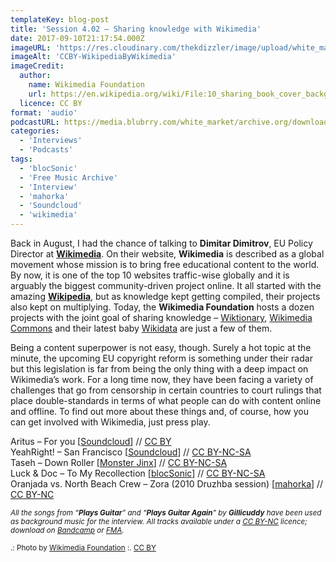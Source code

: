 ```yaml
---
templateKey: blog-post
title: 'Session 4.02 – Sharing knowledge with Wikimedia'
date: 2017-09-10T21:17:54.000Z
imageURL: 'https://res.cloudinary.com/thekdizzler/image/upload/white_market/CCBY-WikipediaByWikimedia.jpg'
imageAlt: 'CCBY-WikipediaByWikimedia'
imageCredit:
  author:
    name: Wikimedia Foundation
    url: https://en.wikipedia.org/wiki/File:10_sharing_book_cover_background.jpg
  licence: CC BY
format: 'audio'
podcastURL: https://media.blubrry.com/white_market/archive.org/download/WhiteMarketPodcastSession402/WhiteMarketPodcast-Session402.mp3
categories:
  - 'Interviews'
  - 'Podcasts'
tags:
  - 'blocSonic'
  - 'Free Music Archive'
  - 'Interview'
  - 'mahorka'
  - 'Soundcloud'
  - 'wikimedia'
---
```


Back in August, I had the chance of talking to **Dimitar Dimitrov**, EU Policy Director at [**Wikimedia**](https://www.wikimedia.org/). On their website, **Wikimedia** is described as a global movement whose mission is to bring free educational content to the world. By now, it is one of the top 10 websites traffic-wise globally and it is arguably the biggest community-driven project online. It all started with the amazing [**Wikipedia**](https://www.wikipedia.org/), but as knowledge kept getting compiled, their projects also kept on multiplying. Today, the **Wikimedia Foundation** hosts a dozen projects with the joint goal of sharing knowledge – [Wiktionary](https://www.wiktionary.org/), [Wikimedia Commons](https://commons.wikimedia.org/wiki/Main_Page) and their latest baby [Wikidata](https://www.wikidata.org/wiki/Wikidata:Main_Page) are just a few of them.

Being a content superpower is not easy, though. Surely a hot topic at the minute, the upcoming EU copyright reform is something under their radar but this legislation is far from being the only thing with a deep impact on Wikimedia’s work. For a long time now, they have been facing a variety of challenges that go from censorship in certain countries to court rulings that place double-standards in terms of what people can do with content online and offline. To find out more about these things and, of course, how you can get involved with Wikimedia, just press play.

Aritus – For you \[[Soundcloud](https://soundcloud.com/aritusmusic/4you)\] // [CC BY](https://creativecommons.org/licenses/by/3.0/)  
YeahRight! – San Francisco \[[Soundcloud](https://soundcloud.com/yeahright-edm/san-francisco)\] // [CC BY-NC-SA](https://creativecommons.org/licenses/by-nc-sa/3.0/)  
Taseh – Down Roller \[[Monster Jinx](http://music.monsterjinx.com/album/monster-jinx-beat-camp-01)\] // [CC BY-NC-SA](https://creativecommons.org/licenses/by-nc-sa/3.0/)  
Luck & Doc – To My Recollection \[[blocSonic](http://blocsonic.com/releases/bsmx0164)\] // [CC BY-NC-SA](https://creativecommons.org/licenses/by-nc-sa/3.0/)  
Oranjada vs. North Beach Crew – Zora (2010 Druzhba session) \[[mahorka](http://mahorka.org/release/187p2)\] // [CC BY-NC](https://creativecommons.org/licenses/by-nc/3.0/)

<small>_All the songs from “**Plays Guitar**” and “**Plays Guitar Again**” by **Gillicuddy** have been used as background music for the interview. All tracks available under a [CC BY-NC](https://creativecommons.org/licenses/by-nc/3.0/) licence; download on [Bandcamp](https://gillicuddy.bandcamp.com/music) or [FMA](http://freemusicarchive.org/music/gillicuddy)._</small>

<small>.: Photo by [Wikimedia Foundation](https://en.wikipedia.org/wiki/File:10_sharing_book_cover_background.jpg) :. [CC BY](https://creativecommons.org/licenses/by/4.0/)</small>
